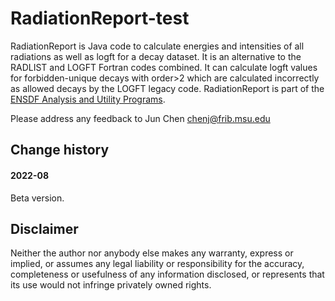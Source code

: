 # RadiationReport-test
RadiationReport is Java code to calculate energies and intensities of all radiations as well as logft for a decay dataset. It is an alternative to the 
RADLIST and LOGFT Fortran codes combined. It can calculate logft values for forbidden-unique decays with order>2 which are calculated incorrectly as allowed 
decays by the LOGFT legacy code. RadiationReport is part of the [ENSDF Analysis and Utility Programs](https://nds.iaea.org/public/ensdf_pgm/).

Please address any feedback to Jun Chen chenj@frib.msu.edu

## Change history

#### 2022-08
Beta version. 

## Disclaimer

Neither the author nor anybody else makes any warranty, express or implied, or assumes any legal liability or responsibility for the accuracy, completeness or usefulness of any information disclosed, or represents that its use would not infringe privately owned rights.

